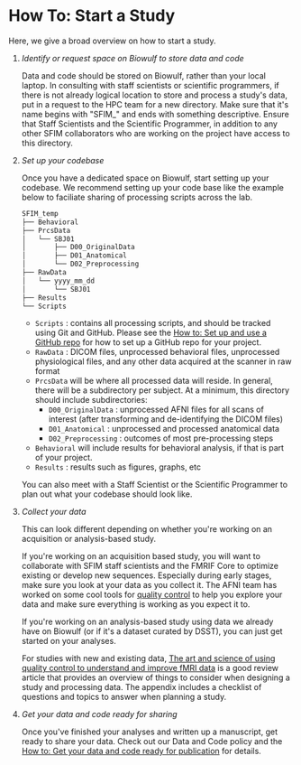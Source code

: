 # How To: Start a Study

Here, we give a broad overview on how to start a study.

1. *Identify or request space on Biowulf to store data and code*

    Data and code should be stored on Biowulf, rather than your local laptop. In consulting with staff scientists or scientific programmers, if there is not already logical location to store and process a study's data, put in a request to the HPC team for a new directory. Make sure that it's name begins with "SFIM_" and ends with something descriptive. Ensure that Staff Scientists and the Scientific Programmer, in addition to any other SFIM collaborators who are working on the project have access to this directory.

1. *Set up your codebase*

    Once you have a dedicated space on Biowulf, start setting up your codebase. We recommend setting up your code base like the example below to faciliate sharing of processing scripts across the lab.

    ```bash
    SFIM_temp
    ├── Behavioral
    ├── PrcsData
    │   └── SBJ01
    │       ├── D00_OriginalData
    │       ├── D01_Anatomical
    │       └── D02_Preprocessing
    ├── RawData
    │   └── yyyy_mm_dd
    │       └── SBJ01
    ├── Results
    └── Scripts
    ```

    - `Scripts` : contains all processing scripts, and should be tracked using Git and GitHub. Please see the [How to: Set up and use a GitHub repo][use_github] for how to set up a GitHub repo for your project.
    - `RawData` : DICOM files, unprocessed behavioral files, unprocessed physiological files, and any other data acquired at the scanner in raw format
    - `PrcsData` will be where all processed data will reside. In general, there will be a subdirectory per subject. At a minimum, this directory should include subdirectories:
        - `D00_OriginalData` : unprocessed AFNI files for all scans of interest (after transforming and de-identifying the DICOM files)
        - `D01_Anatomical` : unprocessed and processed anatomical data
        - `D02_Preprocessing` : outcomes of most pre-processing steps
    - `Behavioral` will include results for behavioral analysis, if that is part of your project.
    - `Results` : results such as figures, graphs, etc

    You can also meet with a Staff Scientist or the Scientific Programmer to plan out what your codebase should look like.

1. *Collect your data*

    This can look different depending on whether you're working on an acquisition or analysis-based study.

    If you're working on an acquisition based study, you will want to collaborate with SFIM staff scientists and the FMRIF Core to optimize existing or develop new sequences. Especially during early stages, make sure you look at your data as you collect it. The AFNI team has worked on some cool tools for [quality control][afni_qc] to help you explore your data and make sure everything is working as you expect it to.

    If you're working on an analysis-based study using data we already have on Biowulf (or if it's a dataset curated by DSST), you can just get started on your analyses.

    For studies with new and existing data, [The art and science of using quality control to understand and improve fMRI data][qc_article] is a good review article that provides an overview of things to consider when designing a study and processing data. The appendix includes a checklist of questions and topics to answer when planning a study.

1. *Get your data and code ready for sharing*

    Once you've finished your analyses and written up a manuscript, get ready to share your data. Check out our Data and Code policy and the [How to: Get your data and code ready for publication][share_data_code] for details.

[use_github]:<github.md>
[afni_qc]: https://afni.nimh.nih.gov/pub/dist/doc/htmldoc/tutorials/apqc_html/main_toc.html
[qc_article]: https://doi.org/10.3389/fnins.2023.1100544
[share_data_code]:<ready_for_pub.md>
